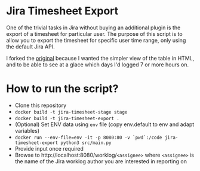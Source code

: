 # Jira Timesheet Export

One of the trivial tasks in Jira without buying an additional plugin is the
export of a timesheet for particular user. The purpose of this script is to
allow you to export the timesheet for specific user time range, only using the
default Jira API.

I forked the [original](jordanjambazov/jira-timesheet-pdf) because I wanted
the simpler view of the table in HTML, and to be able to see at a glace which
days I'd logged 7 or more hours on.

# How to run the script?

- Clone this repository
- `docker build -t jira-timesheet-stage stage`
- `docker build -t jira-timesheet-export .`
- (Optional) Set ENV data using `env` file (copy env.default to env and adapt variables)
- ```docker run --env-file=env -it -p 8080:80 -v `pwd`:/code jira-timesheet-export python3 src/main.py ```
- Provide input once required
- Browse to http://localhost:8080/worklog/`<assignee>` where `<assignee>` is the name of the Jira worklog author you are interested in reporting on

